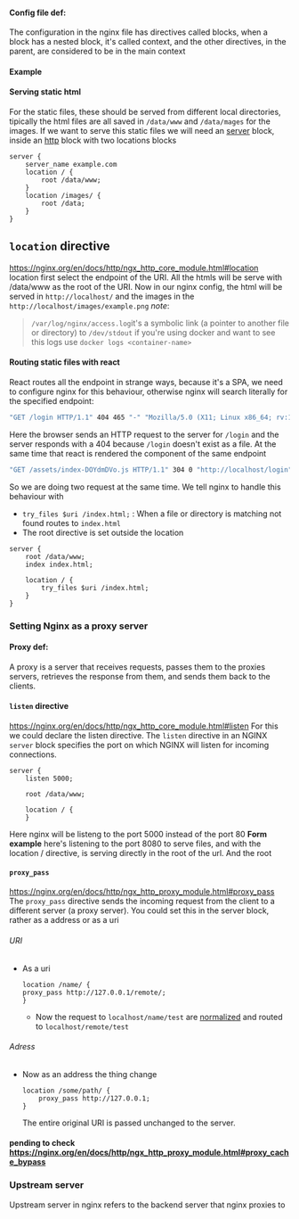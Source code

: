 
#### Config file def:
The configuration in the nginx file has directives called blocks, when a block has a nested block, it's called context, and the other directives, in the parent, are considered to be in the main context
#### **Example**
#### Serving static html
For the static files, these should be served from different local directories, tipically the html files are all saved in `/data/www` and `/data/mages` for the images. If we want to serve this static files we will need an [server](https://nginx.org/en/docs/http/ngx_http_core_module.html#server) block, inside an [http](https://nginx.org/en/docs/http/ngx_http_core_module.html#http) block with two locations blocks
```nginx
server {
	server_name example.com
	location / {
		root /data/www;
	}
	location /images/ {
		root /data;
	}
}
```

## `location` directive
https://nginx.org/en/docs/http/ngx_http_core_module.html#location
location first select the endpoint of the URI. All the htmls will be serve with /data/www as the root of the URI.
Now in our nginx config, the html will be served in `http://localhost/` and the images in the `http://localhost/images/example.png`
*note*:
>`/var/log/nginx/access.log`it's a symbolic link (a pointer to another file or directory) to `/dev/stdout` if you're using docker and want to see this logs use `docker logs <container-name>` 

#### Routing static files with react
React routes all the endpoint in strange ways, because it's a SPA, we need to configure nginx for this behaviour, otherwise nginx will search literally for the specified endpoint:
```sh
"GET /login HTTP/1.1" 404 465 "-" "Mozilla/5.0 (X11; Linux x86_64; rv:128.0) Gecko/20100101 Firefox/128.0" "-" 
```
Here the browser sends an HTTP request to the server for `/login` and the server responds with a 404 because `/login` doesn't exist as a file.
At the same time that react is rendered the component of the same endpoint
```sh
"GET /assets/index-DOYdmDVo.js HTTP/1.1" 304 0 "http://localhost/login" "Mozilla/5.0 (X11; Linux x86_64; rv:128.0) Gecko/20100101 Firefox/128.0" "-"
```
So we are doing two request at the same time.
We tell nginx to handle this behaviour with
- `try_files $uri /index.html;` : When a file or directory is matching not found routes to `index.html`
- The root directive is set outside the location 
```ngix
server {
    root /data/www;
    index index.html;

    location / {
        try_files $uri /index.html;
    }
}
```
### Setting Nginx as a proxy server
#### Proxy def:
A proxy is a server that receives requests, passes them to the proxies servers, retrieves the response from them, and sends them back to the clients.
#### `listen` directive
https://nginx.org/en/docs/http/ngx_http_core_module.html#listen
For this we could declare the listen directive. The `listen` directive in an NGINX `server` block specifies the port on which NGINX will listen for incoming connections.
```nginx
server {
	listen 5000;
  
	root /data/www;

	location / {
	}
```
Here nginx will be listeng to the port 5000 instead of the port 80
**Form example** here's listening to the port 8080 to serve files, and with the location / directive, is serving directly in the root of the url. And the root
#### `proxy_pass`
https://nginx.org/en/docs/http/ngx_http_proxy_module.html#proxy_pass
The `proxy_pass` directive sends the incoming request from the client to a different server (a proxy server).
You could set this in the server block, rather as a address or as a uri
###### URI
- As a uri
	```nginx
	location /name/ {
    proxy_pass http://127.0.0.1/remote/;
	}
	```
	- Now the request to `localhost/name/test` are [normalized](https://nginx.org/en/docs/http/ngx_http_core_module.html#location) and routed to `localhost/remote/test`

###### Adress
- Now as an address the thing change
	```
	location /some/path/ {
	    proxy_pass http://127.0.0.1;
	}
	```
	The entire original URI is passed unchanged to the server.

#### pending to check https://nginx.org/en/docs/http/ngx_http_proxy_module.html#proxy_cache_bypass


### Upstream server
Upstream server in nginx refers to the backend server that nginx proxies to